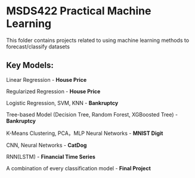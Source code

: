 # MSDS422 Practical Machine Learning
This folder contains projects related to using machine learning methods to forecast/classify datasets
## Key Models: 

Linear Regression - **House Price**

Regularized Regression - **House Price**

Logistic Regression, SVM, KNN - **Bankruptcy**

Tree-based Model (Decision Tree, Random Forest, XGBoosted Tree) - **Bankruptcy**

K-Means Clustering, PCA，MLP Neural Networks - **MNIST Digit**

CNN, Neural Networks - **CatDog**

RNN(LSTM) - **Financial Time Series**

A combination of every classification model - **Final Project**
